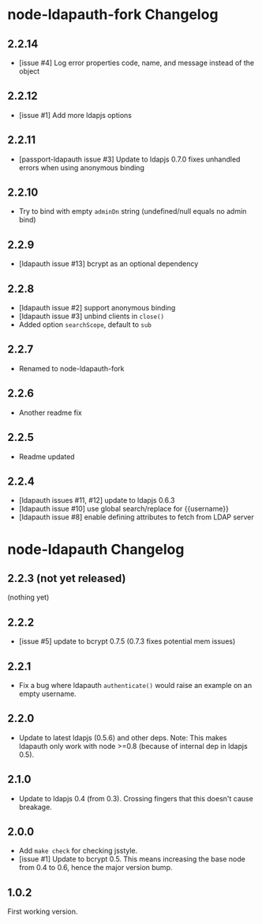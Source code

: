 # node-ldapauth-fork Changelog

## 2.2.14

- [issue #4] Log error properties code, name, and message instead of the object

## 2.2.12

- [issue #1] Add more ldapjs options

## 2.2.11

- [passport-ldapauth issue #3] Update to ldapjs 0.7.0 fixes unhandled errors when using anonymous binding

## 2.2.10

- Try to bind with empty `adminDn` string (undefined/null equals no admin bind)

## 2.2.9

- [ldapauth issue #13] bcrypt as an optional dependency

## 2.2.8

- [ldapauth issue #2] support anonymous binding
- [ldapauth issue #3] unbind clients in `close()`
- Added option `searchScope`, default to `sub`

## 2.2.7

- Renamed to node-ldapauth-fork

## 2.2.6

- Another readme fix

## 2.2.5

- Readme updated

## 2.2.4

- [ldapauth issues #11, #12] update to ldapjs 0.6.3
- [ldapauth issue #10] use global search/replace for {{username}}
- [ldapauth issue #8] enable defining attributes to fetch from LDAP server

# node-ldapauth Changelog

## 2.2.3 (not yet released)

(nothing yet)


## 2.2.2

- [issue #5] update to bcrypt 0.7.5 (0.7.3 fixes potential mem issues)


## 2.2.1

- Fix a bug where ldapauth `authenticate()` would raise an example on an empty
  username.


## 2.2.0

- Update to latest ldapjs (0.5.6) and other deps.
  Note: This makes ldapauth only work with node >=0.8 (because of internal dep
  in ldapjs 0.5).


## 2.1.0

- Update to ldapjs 0.4 (from 0.3). Crossing fingers that this doesn't cause breakage.


## 2.0.0

- Add `make check` for checking jsstyle.
- [issue #1] Update to bcrypt 0.5. This means increasing the base node from 0.4
  to 0.6, hence the major version bump.


## 1.0.2

First working version.



